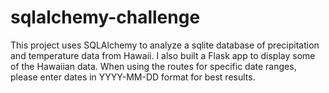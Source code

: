 # sqlalchemy-challenge

This project uses SQLAlchemy to analyze a sqlite database of precipitation and temperature data from Hawaii.  I also built a Flask app to display some of the Hawaiian data.  When using the routes for specific date ranges, please enter dates in YYYY-MM-DD format for best results.
